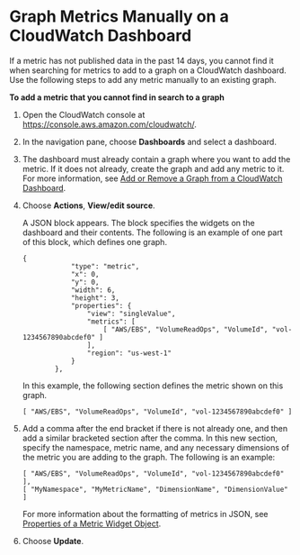 # Graph Metrics Manually on a CloudWatch Dashboard<a name="add_old_metrics_to_graph"></a>

If a metric has not published data in the past 14 days, you cannot find it when searching for metrics to add to a graph on a CloudWatch dashboard\. Use the following steps to add any metric manually to an existing graph\.

**To add a metric that you cannot find in search to a graph**

1. Open the CloudWatch console at [https://console\.aws\.amazon\.com/cloudwatch/](https://console.aws.amazon.com/cloudwatch/)\.

1. In the navigation pane, choose **Dashboards** and select a dashboard\.

1. The dashboard must already contain a graph where you want to add the metric\. If it does not already, create the graph and add any metric to it\. For more information, see [Add or Remove a Graph from a CloudWatch Dashboard](add_remove_graph_dashboard.md)\.

1. Choose **Actions**, **View/edit source**\.

   A JSON block appears\. The block specifies the widgets on the dashboard and their contents\. The following is an example of one part of this block, which defines one graph\.

   ```
   {
               "type": "metric",
               "x": 0,
               "y": 0,
               "width": 6,
               "height": 3,
               "properties": {
                   "view": "singleValue",
                   "metrics": [
                       [ "AWS/EBS", "VolumeReadOps", "VolumeId", "vol-1234567890abcdef0" ]
                   ],
                   "region": "us-west-1"
               }
           },
   ```

   In this example, the following section defines the metric shown on this graph\.

   ```
   [ "AWS/EBS", "VolumeReadOps", "VolumeId", "vol-1234567890abcdef0" ]
   ```

1. Add a comma after the end bracket if there is not already one, and then add a similar bracketed section after the comma\. In this new section, specify the namespace, metric name, and any necessary dimensions of the metric you are adding to the graph\. The following is an example:

   ```
   [ "AWS/EBS", "VolumeReadOps", "VolumeId", "vol-1234567890abcdef0" ],
   [ "MyNamespace", "MyMetricName", "DimensionName", "DimensionValue" ]
   ```

   For more information about the formatting of metrics in JSON, see [ Properties of a Metric Widget Object](https://docs.aws.amazon.com/AmazonCloudWatch/latest/APIReference/CloudWatch-Dashboard-Body-Structure.html#CloudWatch-Dashboard-Properties-Metric-Widget-Object)\.

1. Choose **Update**\.